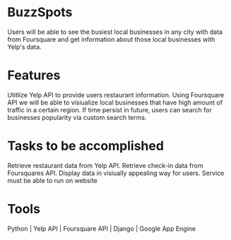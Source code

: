 # BuzzSpots
Users will be able to see the busiest local businesses in any city with data from Foursquare 
and get information about those local businesses with Yelp's data. 

# Features
Utitlize Yelp API to provide users restaurant information.
Using Foursquare API we will be able to visiualize local businesses that have
high amount of traffic in a certain region.
If time persist in future, users can search for businesses popularity
via custom search terms.

# Tasks to be accomplished
Retrieve restaurant data from Yelp API.
Retrieve check-in data from Foursquares API.
Display data in visiually appealing way for users.
Service must be able to run on website

# Tools
Python | 
Yelp API |
Foursquare API | 
Django | 
Google App Engine
